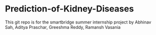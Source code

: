 # Prediction-of-Kidney-Diseases

This git repo is for the smartbridge summer internship project by
Abhinav Sah,
Aditya Praschar,
Greeshma Reddy,
Ramansh Vasania
